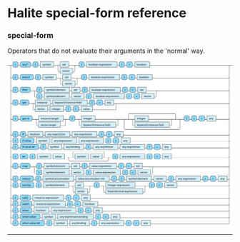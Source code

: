 <!---
  This markdown file was generated. Do not edit.
  -->

# Halite special-form reference

### <a name="special-form"></a>special-form

Operators that do not evaluate their arguments in the 'normal' way.

!["special-form"](./halite-bnf-diagrams/special-form.svg)

---
